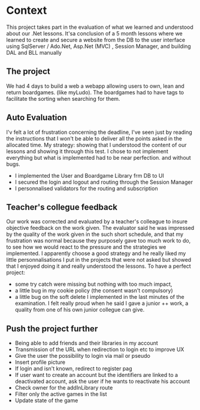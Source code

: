 # Context
This project takes part in the evaluation of what we learned and understood about our .Net lessons. It'sa conclusion of a 5 month lessons where we learned to create and secure a website from the DB to the user interface using SqlServer / Ado.Net, Asp.Net (MVC) , Session Manager, and building DAL and BLL manually

## The project
We had 4 days to build a web a webapp allowing users to own, lean and return boardgames. (like myLudo). The boardgames had to have tags to facilitate the sorting when searching for them.

## Auto Evaluation 
I'v felt a lot of frustration concerning the deadline, I've seen just by reading the instructions that I won't be able to deliver all the points asked in the allocated time.
My strategy: showing that I understood the content of our lessons and showing it through this test. I chose to not implement everything but what is implemented had to be near perfection. and without bugs.
- I implemented the User and Boardgame Library frm DB to UI
- I secured the login and logout and routing through the Session Manager
- I personnalised validators for the routing and subscription

## Teacher's collegue feedback
Our work was corrected and evaluated by a teacher's colleague to insure objective feedback on the work given. 
The evaluator said he was impressed by the quality of the work given in the such short schedule, and that my frustration was normal because they purposely gave too much work to do, to see how we would react to the pressure and the strategies we implemented. 
I apparently choose a good strategy and he really liked my little personnalisations I put in the projects that were not asked but showed that I enjoyed doing it and really understood the lessons. 
To have a perfect project:
  - some try catch were missing but nothing with too much impact,
  - a little bug in my cookie policy (the consent wasn't compulsory)
  - a little bug on the soft delete I implemented in the last minutes of the examination.
I felt really proud when he said I gave a junior ++ work, a quality from one of his own junior collegue can give. 

## Push the project further
- Being able to add friends and their libraries in my account
- Transmission of the URL when redirection to login etc to improve UX
- Give the user the possibility to login via mail or pseudo
- Insert profile picture
- If login and isn't known, redirect to register pag
- If user want to create an account but the identifiers are linked to a deactivated account, ask the user if he wants to reactivate his account
- Check owner for the addInLibrary route
- Filter only the active games in the list
- Update state of the game



